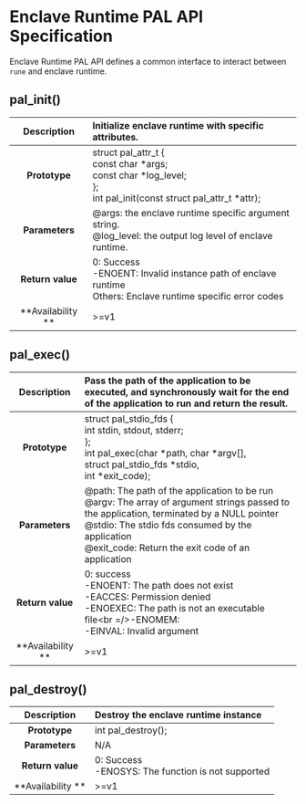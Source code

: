# Enclave Runtime PAL API Specification
Enclave Runtime PAL API defines a common interface to interact between `rune` and enclave runtime.

## pal_init()
| **Description** | Initialize enclave runtime with specific attributes. |
| :-: | :- |
| **Prototype** | struct pal_attr_t {<br/>      const char \*args;<br/>      const char \*log_level;<br/>};<br/>int pal_init(const struct pal_attr_t *attr); |
| **Parameters** | @args: the enclave runtime specific argument string.<br/>@log_level: the output log level of enclave runtime. |
| **Return value** | 0: Success<br/>-ENOENT: Invalid instance path of enclave runtime<br/>Others: Enclave runtime specific error codes |
| **Availability **| >=v1 |

## pal_exec()
| **Description** | Pass the path of the application to be executed, and synchronously wait for the end of the application to run and return the result. |
| :-: | :- |
| **Prototype** | struct pal_stdio_fds {<br/>      int stdin, stdout, stderr;<br />};<br/>int pal_exec(char \*path, char \*argv[],<br/>             struct pal_stdio_fds \*stdio,<br/>             int \*exit_code); |
| **Parameters** | @path: The path of the application to be run<br/>@argv: The array of argument strings passed to the application, terminated by a NULL pointer<br/>@stdio: The stdio fds consumed by the application<br/>@exit_code: Return the exit code of an application |
| **Return value** | 0: success<br/>-ENOENT: The path does not exist<br/>-EACCES: Permission denied<br />-ENOEXEC: The path is not an executable file<br =/>-ENOMEM: <br />-EINVAL: Invalid argument |
| **Availability **| >=v1 |

## pal_destroy()
| **Description** | Destroy the enclave runtime instance |
| :-: | :- |
| **Prototype** | int pal_destroy(); |
| **Parameters** | N/A |
| **Return value** | 0: Success<br/>-ENOSYS: The function is not supported |
| **Availability **| >=v1 |
